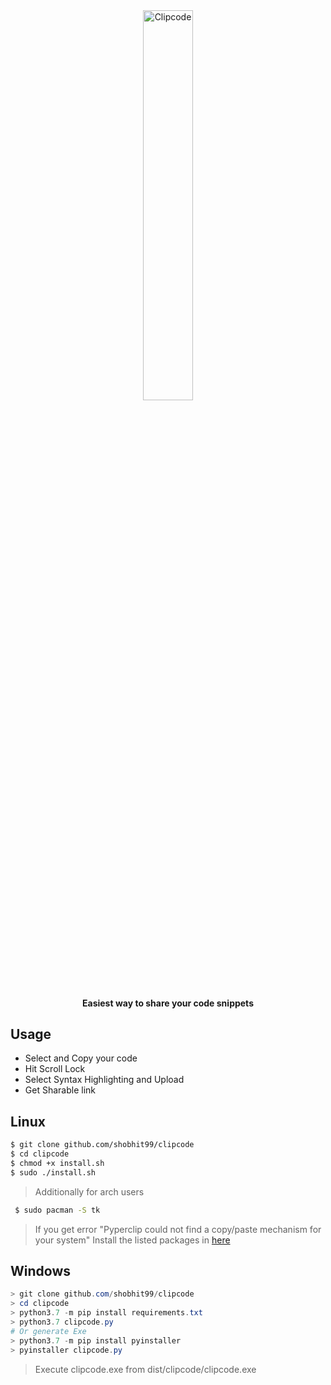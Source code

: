 <div align="center">
  <a href="clipco.de"><img src="https://i.imgur.com/qvolQzy.png" alt="Clipcode" width="40%" height="40%"></a><h4 align="center">Easiest way to share your code snippets</h4>
</div>

## Usage
+ Select and Copy your code
+ Hit Scroll Lock
+ Select Syntax Highlighting and Upload
+ Get Sharable link

##  Linux
```bash
$ git clone github.com/shobhit99/clipcode
$ cd clipcode
$ chmod +x install.sh
$ sudo ./install.sh
```
> Additionally for arch users
```bash
 $ sudo pacman -S tk
```
> If you get error "Pyperclip could not find a copy/paste mechanism for your system" Install the listed packages in [here](https://pyperclip.readthedocs.io/en/latest/introduction.html#not-implemented-error) 

##  Windows
```powershell
> git clone github.com/shobhit99/clipcode
> cd clipcode
> python3.7 -m pip install requirements.txt
> python3.7 clipcode.py
# Or generate Exe
> python3.7 -m pip install pyinstaller
> pyinstaller clipcode.py
```
> Execute clipcode.exe from dist/clipcode/clipcode.exe

